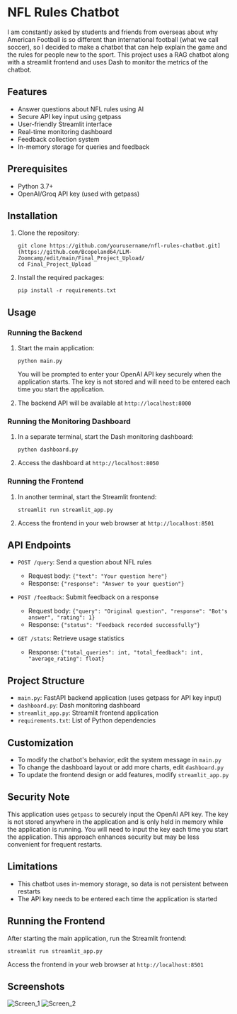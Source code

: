 # NFL Rules Chatbot

I am constantly asked by students and friends from overseas about why American Football is so different than international football (what we call soccer), so I decided to make a chatbot that can help explain the game and the rules for people new to the sport. This project uses a RAG chatbot along with a streamlit frontend and uses Dash to monitor the metrics of the chatbot.

## Features

- Answer questions about NFL rules using AI
- Secure API key input using getpass
- User-friendly Streamlit interface
- Real-time monitoring dashboard
- Feedback collection system
- In-memory storage for queries and feedback

## Prerequisites

- Python 3.7+
- OpenAI/Groq API key (used with getpass)

## Installation

1. Clone the repository:
   ```
   git clone https://github.com/yourusername/nfl-rules-chatbot.git](https://github.com/Bcopeland64/LLM-Zoomcamp/edit/main/Final_Project_Upload/
   cd Final_Project_Upload
   ```

2. Install the required packages:
   ```
   pip install -r requirements.txt
   ```

## Usage

### Running the Backend

1. Start the main application:
   ```
   python main.py
   ```
   
   You will be prompted to enter your OpenAI API key securely when the application starts. The key is not stored and will need to be entered each time you start the application.

2. The backend API will be available at `http://localhost:8000`

### Running the Monitoring Dashboard

1. In a separate terminal, start the Dash monitoring dashboard:
   ```
   python dashboard.py
   ```

2. Access the dashboard at `http://localhost:8050`

### Running the Frontend

1. In another terminal, start the Streamlit frontend:
   ```
   streamlit run streamlit_app.py
   ```

2. Access the frontend in your web browser at `http://localhost:8501`

## API Endpoints

- `POST /query`: Send a question about NFL rules
  - Request body: `{"text": "Your question here"}`
  - Response: `{"response": "Answer to your question"}`

- `POST /feedback`: Submit feedback on a response
  - Request body: `{"query": "Original question", "response": "Bot's answer", "rating": 1}`
  - Response: `{"status": "Feedback recorded successfully"}`

- `GET /stats`: Retrieve usage statistics
  - Response: `{"total_queries": int, "total_feedback": int, "average_rating": float}`

## Project Structure

- `main.py`: FastAPI backend application (uses getpass for API key input)
- `dashboard.py`: Dash monitoring dashboard
- `streamlit_app.py`: Streamlit frontend application
- `requirements.txt`: List of Python dependencies

## Customization

- To modify the chatbot's behavior, edit the system message in `main.py`
- To change the dashboard layout or add more charts, edit `dashboard.py`
- To update the frontend design or add features, modify `streamlit_app.py`

## Security Note

This application uses `getpass` to securely input the OpenAI API key. The key is not stored anywhere in the application and is only held in memory while the application is running. You will need to input the key each time you start the application. This approach enhances security but may be less convenient for frequent restarts.

## Limitations

- This chatbot uses in-memory storage, so data is not persistent between restarts
- The API key needs to be entered each time the application is started

## Running the Frontend

After starting the main application, run the Streamlit frontend:

```
streamlit run streamlit_app.py
```

Access the frontend in your web browser at `http://localhost:8501`

## Screenshots
![Screen_1](https://github.com/user-attachments/assets/a5c8f063-1868-4013-8f8e-8bf5199147e1)  ![Screen_2](https://github.com/user-attachments/assets/cb4e329d-5de9-4a5f-92c0-cb0e3dc56960)



